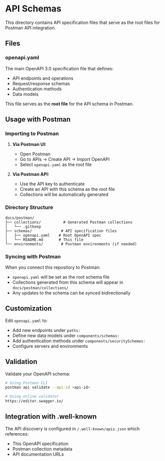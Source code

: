 # API Schemas

This directory contains API specification files that serve as the root files for Postman API integration.

## Files

### openapi.yaml
The main OpenAPI 3.0 specification file that defines:
- API endpoints and operations
- Request/response schemas
- Authentication methods
- Data models

This file serves as the **root file** for the API schema in Postman.

## Usage with Postman

### Importing to Postman

1. **Via Postman UI:**
   - Open Postman
   - Go to APIs → Create API → Import OpenAPI
   - Select `openapi.yaml` as the root file

2. **Via Postman API:**
   - Use the API key to authenticate
   - Create an API with this schema as the root file
   - Collections will be automatically generated

### Directory Structure

```
docs/postman/
├── collections/          # Generated Postman collections
│   └── .gitkeep
├── schemas/             # API specification files
│   ├── openapi.yaml    # Root OpenAPI spec
│   └── README.md       # This file
└── environments/        # Postman environments (if needed)
```

### Syncing with Postman

When you connect this repository to Postman:
- `openapi.yaml` will be set as the root schema file
- Collections generated from this schema will appear in `docs/postman/collections/`
- Any updates to the schema can be synced bidirectionally

## Customization

Edit `openapi.yaml` to:
- Add new endpoints under `paths:`
- Define new data models under `components/schemas:`
- Add authentication methods under `components/securitySchemes:`
- Configure servers and environments

## Validation

Validate your OpenAPI schema:
```bash
# Using Postman CLI
postman api validate --api-id <api-id>

# Using online validator
https://editor.swagger.io/
```

## Integration with .well-known

The API discovery is configured in `/.well-known/apis.json` which references:
- This OpenAPI specification
- Postman collection metadata
- API documentation URLs
